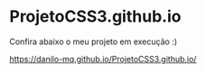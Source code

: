 # ProjetoCSS3.github.io

Confira abaixo o meu projeto em execução :)

https://danilo-mq.github.io/ProjetoCSS3.github.io/
 
